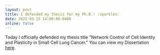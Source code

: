 ```yaml
---
layout: post
title: I defended my thesis for my Ph.D.! :sparkles:
date: 2022-03-15 14:00:00-0400
inline: false
---
```


Today I officially defended my thesis title "Network Control of Cell Identity and Plasticity in Small Cell Lung Cancer." You can view my Dissertation <a href="https://ir.vanderbilt.edu/handle/1803/17352">here</a>.